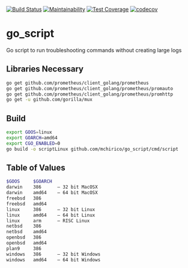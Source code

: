 [![Build Status](https://travis-ci.org/mchirico/go_script.svg?branch=master)](https://travis-ci.org/mchirico/go_script)
[![Maintainability](https://api.codeclimate.com/v1/badges/9451bd1a6c801dd5eedb/maintainability)](https://codeclimate.com/github/mchirico/go_script/maintainability)
[![Test Coverage](https://api.codeclimate.com/v1/badges/9451bd1a6c801dd5eedb/test_coverage)](https://codeclimate.com/github/mchirico/go_script/test_coverage)
[![codecov](https://codecov.io/gh/mchirico/go_script/branch/master/graph/badge.svg)](https://codecov.io/gh/mchirico/go_script)
# go_script
Go script to run troubleshooting commands without creating large logs


## Libraries Necessary

```bash
go get github.com/prometheus/client_golang/prometheus
go get github.com/prometheus/client_golang/prometheus/promauto
go get github.com/prometheus/client_golang/prometheus/promhttp
go get -u github.com/gorilla/mux

```

## Build

```bash
export GOOS=linux
export GOARCH=amd64
export CGO_ENABLED=0
go build -o scriptLinux github.com/mchirico/go_script/cmd/script

```

## Table of Values

```bash
$GOOS     $GOARCH
darwin    386      – 32 bit MacOSX
darwin    amd64    – 64 bit MacOSX
freebsd   386
freebsd   amd64
linux     386      – 32 bit Linux
linux     amd64    – 64 bit Linux
linux     arm      – RISC Linux
netbsd    386
netbsd    amd64
openbsd   386
openbsd   amd64
plan9     386
windows   386      – 32 bit Windows
windows   amd64    – 64 bit Windows
```